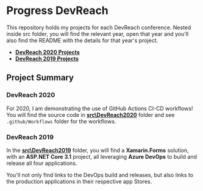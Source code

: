 # Progress DevReach

This repository holds my projects for each DevReach conference. Nested inside src folder, you will find the relevant year, open that year and you'll also find the README with the details for that year's project.

* [**DevReach 2020 Projects**](https://github.com/LanceMcCarthy/DevReachCompanion/tree/main/src/DevReach2020)
* [**DevReach 2019 Projects**](https://github.com/LanceMcCarthy/DevReachCompanion/tree/main/src/DevReach2019)

## Project Summary

### DevReach 2020

For 2020, I am demonstrating the use of GitHub Actions CI-CD workflows! You will find the source code in [**src\DevReach2020**](https://github.com/LanceMcCarthy/DevReachCompanion/tree/main/src/DevReach2020) folder and see `.github/Workflows` folder for the workflows.

### DevReach 2019

In the [**src\DevReach2019**](https://github.com/LanceMcCarthy/DevReachCompanion/tree/main/src/DevReach2019) folder, you will find a **Xamarin.Forms** solution, with an **ASP.NET Core 3.1** project, all leveraging **Azure DevOps** to build and release all four applications.

You'll not only find links to the DevOps build and releases, but also links to the production applications in their respective app Stores.